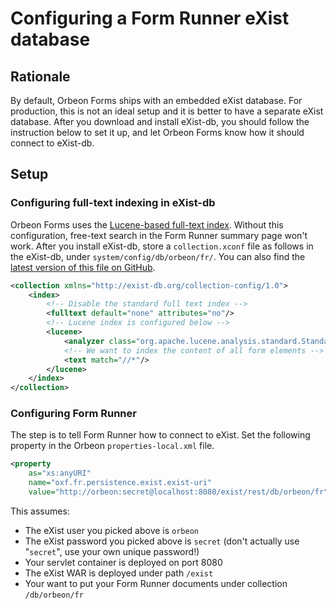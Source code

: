 # Configuring a Form Runner eXist database

## Rationale

By default, Orbeon Forms ships with an embedded eXist database. For production, this is not an ideal setup and it is better to have a separate eXist database. After you download and install eXist-db, you should follow the instruction below to set it up, and let Orbeon Forms know how it should connect to eXist-db.

## Setup

### Configuring full-text indexing in eXist-db

Orbeon Forms uses the [Lucene-based full-text index][4]. Without this configuration, free-text search in the Form Runner summary page won't work. After you install eXist-db, store a `collection.xconf` file as follows in the eXist-db, under `system/config/db/orbeon/fr/`. You can also find the [latest version of this file on GitHub](https://github.com/orbeon/orbeon-forms/blob/master/data/system/config/db/orbeon/fr/collection.xconf).

```xml
<collection xmlns="http://exist-db.org/collection-config/1.0">
    <index>
        <!-- Disable the standard full text index -->
        <fulltext default="none" attributes="no"/>
        <!-- Lucene index is configured below -->
        <lucene>
            <analyzer class="org.apache.lucene.analysis.standard.StandardAnalyzer"/>
            <!-- We want to index the content of all form elements -->
            <text match="//*"/>
        </lucene>
    </index>
</collection>
```

### Configuring Form Runner

The step is to tell Form Runner how to connect to eXist. Set the following property in the Orbeon `properties-local.xml` file.

```xml
<property
    as="xs:anyURI"
    name="oxf.fr.persistence.exist.exist-uri"
    value="http://orbeon:secret@localhost:8080/exist/rest/db/orbeon/fr"/>
```

This assumes:

* The eXist user you picked above is `orbeon`
* The eXist password you picked above is `secret` (don't actually use "`secret`", use your own unique password!)
* Your servlet container is deployed on port 8080
* The eXist WAR is deployed under path `/exist`
* Your want to put your Form Runner documents under collection `/db/orbeon/fr`

[1]: http://wiki.orbeon.com/forms/doc/developer-guide/release-notes/40
[3]: http://exist-db.org/ftlegacy.html
[4]: http://exist-db.org/exist/apps/doc/lucene.xml
